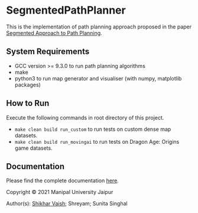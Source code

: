 # SegmentedPathPlanner

This is the implementation of path planning approach proposed in the paper [Segmented Approach to Path Planning](https://ieeexplore.ieee.org/document/9315788/).

## System Requirements
* GCC version >= 9.3.0 to run path planning algorithms
* make
* python3 to run map generator and visualiser (with numpy, matplotlib packages)


## How to Run
Execute the following commands in root directory of this project.

* `make clean build run_custom` to run tests on custom dense map datasets.
* `make clean build run_movingai` to run tests on Dragon Age: Origins game datasets.

## Documentation
Please find the complete documentation [here](documentation/index.md).

Copyright © 2021 Manipal University Jaipur

Author(s): [Shikhar Vaish](https://www.linkedin.com/in/shikhar-vaish/); Shreyam; Sunita Singhal
